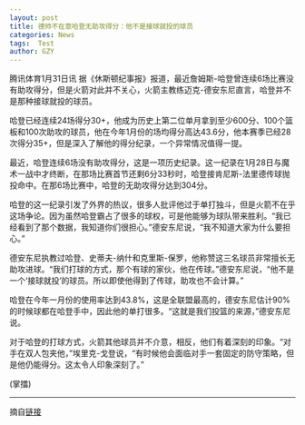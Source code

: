 ```yaml
---
layout: post
title: 德帅不在意哈登无助攻得分：他不是接球就投的球员
categories: News
tags:  Test
author: GZY
---
```


腾讯体育1月31日讯 据《休斯顿纪事报》报道，最近詹姆斯-哈登曾连续6场比赛没有助攻得分，但是火箭对此并不关心，火箭主教练迈克-德安东尼直言，哈登并不是那种接球就投的球员。

哈登已经连续24场得分30+，他成为历史上第二位单月拿到至少600分、100个篮板和100次助攻的球员，他在今年1月份的场均得分高达43.6分，他本赛季已经28次得分35+，但是深入了解他的得分纪录，一个异常情况值得一提。

最近，哈登连续6场没有助攻得分，这是一项历史纪录。这一纪录在1月28日与魔术一战中才终断，在那场比赛首节还剩6分33秒时，哈登接肯尼斯-法里德传球抛投命中。在那6场比赛中，哈登的无助攻得分达到304分。

哈登的这一纪录引发了外界的热议，很多人批评他过于单打独斗，但是火箭不在乎这场争论。因为虽然哈登霸占了很多的球权，可是他能够为球队带来胜利。“我已经看到了那个数据，我知道你们很担心。”德安东尼说，“我不知道大家为什么要担心。”

德安东尼执教过哈登、史蒂夫-纳什和克里斯-保罗，他称赞这三名球员非常擅长无助攻进球。“我们打球的方式，那个有球的家伙，他在传球。”德安东尼说，“他不是一个‘接球就投’的球员。所以即使他得到了传球，助攻也不会计算。”

哈登在今年一月份的使用率达到43.8%，这是全联盟最高的，德安东尼估计90%的时候球都在哈登手中，因此他的单打很多。“这就是我们投篮的来源，”德安东尼说。

对于哈登的打球方式，火箭其他球员并不介意，相反，他们有着深刻的印象。“对手在双人包夹他，”埃里克-戈登说，“有时候他会面临对手一套固定的防守策略，但是他仍能得分。这太令人印象深刻了。”

(掌擂)

*****

摘自[链接](http://new.qq.com/cmsn/20190131/20190131005990.html)